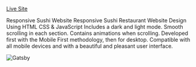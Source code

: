 <a href="https://sushi-responsive-restaurant.netlify.app/">Live Site</a>


Responsive Sushi Website
Responsive Sushi Restaurant Website Design Using HTML CSS & JavaScript
Includes a dark and light mode.
Smooth scrolling in each section.
Contains animations when scrolling.
Developed first with the Mobile First methodology, then for desktop.
Compatible with all mobile devices and with a beautiful and pleasant user interface.



<img alt="Gatsby" src="https://github.com/bedimcode/responsive-sushi-website/blob/main/preview.png"  />

